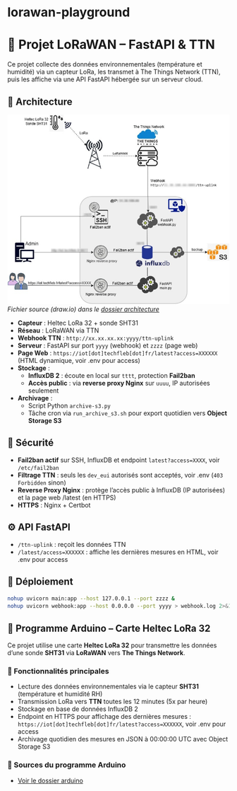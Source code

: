 # lorawan-playground
# 📡 Projet LoRaWAN – FastAPI & TTN

Ce projet collecte des données environnementales (température et humidité) via un capteur LoRa, les transmet à The Things Network (TTN), puis les affiche via une API FastAPI hébergée sur un serveur cloud.

## 🧱 Architecture

![Architecture](architecture/architecture.jpg)
*Fichier source (draw.io) dans le [dossier architecture](architecture/)*

- **Capteur** : Heltec LoRa 32 + sonde SHT31
- **Réseau** : LoRaWAN via TTN
- **Webhook TTN** : `http://xx.xx.xx.xx:yyyy/ttn-uplink`
- **Serveur** : FastAPI sur port `yyyy` (webhook) et `zzzz` (page web)
- **Page Web** : `https://iot[dot]techfleb[dot]fr/latest?access=XXXXXX` (HTML dynamique, voir .env pour access)
- **Stockage** :
  - **InfluxDB 2** : écoute en local sur `tttt`, protection **Fail2ban**
  - **Accès public** : via **reverse proxy Nginx** sur `uuuu`, IP autorisées seulement
- **Archivage** :
  - Script Python `archive-s3.py`
  - Tâche cron via `run_archive_s3.sh` pour export quotidien vers **Object Storage S3**

## 🔐 Sécurité

- **Fail2ban actif** sur SSH, InfluxDB et endpoint `latest?access=XXXX`, voir `/etc/fail2ban`
- **Filtrage TTN** : seuls les `dev_eui` autorisés sont acceptés, voir .env (`403 Forbidden` sinon)
- **Reverse Proxy Nginx** : protège l’accès public à InfluxDB (IP autorisées) et la page web /latest (en HTTPS)
- **HTTPS** : Nginx + Certbot

## ⚙️ API FastAPI

- `/ttn-uplink` : reçoit les données TTN
- `/latest/access=XXXXXX` : affiche les dernières mesures en HTML, voir .env pour access

## 🚀 Déploiement

```bash
nohup uvicorn main:app --host 127.0.0.1 --port zzzz &
nohup uvicorn webhook:app --host 0.0.0.0 --port yyyy > webhook.log 2>&1 &
```

## 📡 Programme Arduino – Carte Heltec LoRa 32

Ce projet utilise une carte **Heltec LoRa 32** pour transmettre les données d’une sonde **SHT31** via **LoRaWAN** vers **The Things Network**.

### 🔧 Fonctionnalités principales

- Lecture des données environnementales via le capteur **SHT31** (température et humidité RH)
- Transmission LoRa vers **TTN** toutes les 12 minutes (5x par heure)
- Stockage en base de données InfluxDB 2
- Endpoint en HTTPS pour affichage des dernières mesures : `https://iot[dot]techfleb[dot]fr/latest?access=XXXXXX`, voir .env pour access 
- Archivage quotidien des mesures en JSON à 00:00:00 UTC avec Object Storage S3

### 📁 Sources du programme Arduino

- [Voir le dossier arduino](arduino/)
